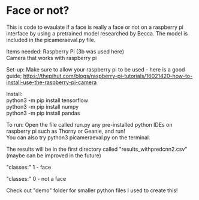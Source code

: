 # Face or not?
This is code to evaulate if a face is really a face or not on a raspberry pi interface by using a pretrained model researched by Becca. The model is included in the picameraeval.py file.

Items needed:
Raspberry Pi (3b was used here) <br />
Camera that works with raspberry pi <br />

Set-up:
Make sure to allow your raspberry pi to be used - here is a good guide; https://thepihut.com/blogs/raspberry-pi-tutorials/16021420-how-to-install-use-the-raspberry-pi-camera

Install: <br />
python3 -m pip install tensorflow <br />
python3 -m pip install numpy <br />
python3 -m pip install pandas <br />

To run:
Open the file called run.py any pre-installed python IDEs on raspberry pi such as Thorny or Geanie, and run! <br />
You can also try python3 picameraeval.py on the terminal. <br />

The results will be in the first directory called "results_withpredcnn2.csv" (maybe can be improved in the future)

"classes:" 1 - face <br />

"classes:" 0 - not a face <br />

Check out "demo" folder for smaller python files I used to create this! <br />
